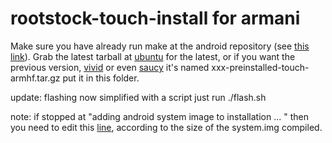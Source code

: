 rootstock-touch-install for armani
===========

Make sure you have already run make at the android repository (see [this link](https://github.com/alexforsale/android_platform_manifest#getting-started)).
Grab the latest tarball at [ubuntu](http://cdimage.ubuntu.com/ubuntu-touch/daily-preinstalled/current/) for the latest, 
or if you want the previous version, [vivid](http://cdimage.ubuntu.com/ubuntu-touch/vivid/daily-preinstalled/current/) or even [saucy](http://cdimage.ubuntu.com/ubuntu-touch/saucy/daily-preinstalled/20131127/)
it's named xxx-preinstalled-touch-armhf.tar.gz put it in this folder.

update: flashing now simplified with a script
just run ./flash.sh

note:
if stopped at "adding android system image to installation ... " then you need to edit this [line](https://github.com/alexforsale/project_rootstock/blob/phablet-4.4.2_r1/rootstock-touch-install#L46), according to the size of the system.img compiled.
